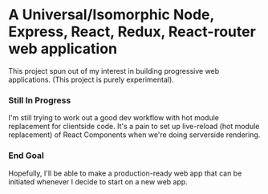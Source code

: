 # A Universal/Isomorphic Node, Express, React, Redux, React-router web application

This project spun out of my interest in building progressive web applications. (This project is purely experimental).

### Still In Progress
I'm still trying to work out a good dev workflow with hot module replacement for clientside code. It's a pain to set up live-reload (hot module replacement) of React Components when we're doing serverside rendering. 

### End Goal
Hopefully, I'll be able to make a production-ready web app that can be initiated whenever I decide to start on a new web app.
